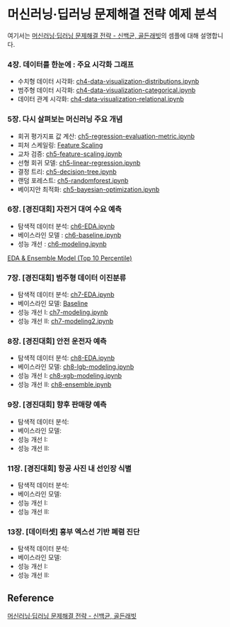 # 머신러닝·딥러닝 문제해결 전략 예제 분석

여기서는 [머신러닝·딥러닝 문제해결 전략 - 신백균, 골든래빗](https://github.com/BaekKyunShin/musthave_mldl_problem_solving_strategy)의 셈플에 대해 설명합니다. 

### 4장. 데이터를 한눈에 : 주요 시각화 그래프

- 수치형 데이터 시각화: [ch4-data-visualization-distributions.ipynb](https://github.com/kyopark2014/ML-Algorithms/blob/main/ml-stragegy/src/ch4-data-visualization-distributions.ipynb)
- 범주형 데이터 시각화: [ch4-data-visualization-categorical.ipynb](https://github.com/kyopark2014/ML-Algorithms/blob/main/ml-stragegy/src/ch4-data-visualization-categorical.ipynb)
- 데이터 관계 시각화: [ch4-data-visualization-relational.ipynb](https://github.com/kyopark2014/ML-Algorithms/blob/main/ml-stragegy/src/ch4-data-visualization-relational.ipynb)

### 5장. 다시 살펴보는 머신러닝 주요 개념

- 회귀 평가지표 값 계산: [ch5-regression-evaluation-metric.ipynb](https://github.com/kyopark2014/ML-Algorithms/blob/main/ml-stragegy/src/ch5-regression-evaluation-metric.ipynb)
- 피처 스케일링: [Feature Scaling](https://github.com/kyopark2014/ML-Algorithms/blob/main/ml-stragegy/src/ch5-feature-scaling.ipynb) 
- 교차 검증: [ch5-feature-scaling.ipynb](https://github.com/kyopark2014/ML-Algorithms/blob/main/ml-stragegy/src/ch5-cross-validation.ipynb)
- 선형 회귀 모델: [ch5-linear-regression.ipynb](https://github.com/kyopark2014/ML-Algorithms/blob/main/ml-stragegy/src/ch5-linear-regression.ipynb)   
- 결정 트리: [ch5-decision-tree.ipynb](https://github.com/kyopark2014/ML-Algorithms/blob/main/ml-stragegy/src/ch5-decision-tree.ipynb)
- 랜덤 포레스트: [ch5-randomforest.ipynb](https://github.com/kyopark2014/ML-Algorithms/blob/main/ml-stragegy/src/ch5-randomforest.ipynb)
- 베이지안 최적화: [ch5-bayesian-optimization.ipynb](https://github.com/kyopark2014/ML-Algorithms/blob/main/ml-stragegy/src/ch5-bayesian-optimization.ipynb)

### 6장. [경진대회] 자전거 대여 수요 예측
- 탐색적 데이터 분석: [ch6-EDA.ipynb](https://github.com/kyopark2014/ML-Algorithms/blob/main/ml-stragegy/src/ch6-EDA.ipynb)
- 베이스라인 모델 : [ch6-baseline.ipynb](https://github.com/kyopark2014/ML-Algorithms/blob/main/ml-stragegy/src/ch6-baseline.ipynb)
- 성능 개선 : [ch6-modeling.ipynb](https://github.com/kyopark2014/ML-Algorithms/blob/main/ml-stragegy/src/ch6-modeling.ipynb)

[EDA & Ensemble Model (Top 10 Percentile)](https://github.com/kyopark2014/ML-Algorithms/blob/main/ml-stragegy/src/EDA-and-ensemble-model.ipynb)

### 7장. [경진대회] 범주형 데이터 이진분류

- 탐색적 데이터 분석: [ch7-EDA.ipynb](https://github.com/kyopark2014/ML-Algorithms/blob/main/ml-stragegy/src/ch7-EDA.ipynb)
- 베이스라인 모델: [Baseline](https://github.com/kyopark2014/ML-Algorithms/blob/main/ml-stragegy/src/ch7-baseline.ipynb)
- 성능 개선 I: [ch7-modeling.ipynb](https://github.com/kyopark2014/ML-Algorithms/blob/main/ml-stragegy/src/ch7-modeling.ipynb)
- 성능 개선 II: [ch7-modeling2.ipynb](https://github.com/kyopark2014/ML-Algorithms/blob/main/ml-stragegy/src/ch7-modeling2.ipynb)


### 8장. [경진대회] 안전 운전자 예측

- 탐색적 데이터 분석: [ch8-EDA.ipynb](https://github.com/kyopark2014/ML-Algorithms/blob/main/ml-stragegy/src/ch8-EDA.ipynb)
- 베이스라인 모델: [ch8-lgb-modeling.ipynb](https://github.com/kyopark2014/ML-Algorithms/blob/main/ml-stragegy/src/ch8-lgb-modeling.ipynb)
- 성능 개선 I: [ch8-xgb-modeling.ipynb](https://github.com/kyopark2014/ML-Algorithms/blob/main/ml-stragegy/src/ch8-xgb-modeling.ipynb)
- 성능 개선 II: [ch8-ensemble.ipynb](https://github.com/kyopark2014/ML-Algorithms/blob/main/ml-stragegy/src/ch8-ensemble.ipynb)

### 9장. [경진대회] 향후 판매량 예측

- 탐색적 데이터 분석: 
- 베이스라인 모델: 
- 성능 개선 I:
- 성능 개선 II:

### 11장. [경진대회] 항공 사진 내 선인장 식별

- 탐색적 데이터 분석: 
- 베이스라인 모델: 
- 성능 개선 I:
- 성능 개선 II:


### 13장. [데이터셋] 흉부 엑스선 기반 폐렴 진단

- 탐색적 데이터 분석: 
- 베이스라인 모델: 
- 성능 개선 I:
- 성능 개선 II:




## Reference

[머신러닝·딥러닝 문제해결 전략 - 신백균, 골든래빗](https://github.com/BaekKyunShin/musthave_mldl_problem_solving_strategy)
